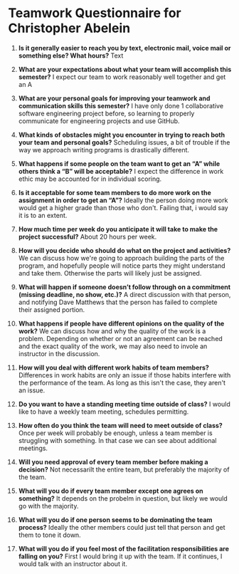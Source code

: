 # Teamwork Questionnaire for Christopher Abelein

1. __Is it generally easier to reach you by text, electronic mail, voice mail or something else?  What hours?__ 
   Text
   
1. __What are your expectations about what your team will accomplish this semester?__ 
   I expect our team to work reasonably well together and get an A
   
1. __What are your personal goals for improving your teamwork and communication skills this semester?__ 
   I have only done 1 collaborative software engineering project before, so learning to properly communicate
   for engineering projects and use GitHub.
   
1. __What kinds of obstacles might you encounter in trying to reach both your team and personal goals?__ 
   Scheduling issues, a bit of trouble if the way we approach writing programs is drastically different.
   
1. __What happens if some people on the team want to get an “A” while others think a “B” will be acceptable?__ 
   I expect the difference in work ethic may be accounted for in individual scoring.
   
1. __Is it acceptable for some team members to do more work on the assignment in order to get an “A”?__ 
   Ideally the person doing more work would get a higher grade than those who don't. Failing that,
   i would say it is to an extent.
   
1. __How much time per week do you anticipate it will take to make the project successful?__ 
   About 20 hours per week.
   
1. __How will you decide who should do what on the project and activities?__ 
   We can discuss how we're going to approach building the parts of the program,
   and hopefully people will notice parts they might understand and take them.
   Otherwise the parts will likely just be assigned.
   
1. __What will happen if someone doesn’t follow through on a commitment (missing deadline, no show, etc.)?__ 
   A direct discussion with that person, and notifying Dave Matthews that the person has failed to complete
   their assigned portion.
   
1. __What happens if people have different opinions on the quality of the work?__ 
   We can discuss how and why the quality of the work is a problem. Depending on
   whether or not an agreement can be reached and the exact quality of the work,
   we may also need to invole an instructor in the discussion.
   
1. __How will you deal with different work habits of team members?__ 
   Differences in work habits are only an issue if those habits interfere with the
   performance of the team. As long as this isn't the case, they aren't an issue.
   
1. __Do you want to have a standing meeting time outside of class?__ 
   I would like to have a weekly team meeting, schedules permitting.

1. __How often do you think the team will need to meet outside of class?__ 
   Once per week will probably be enough, unless a team member is struggling with
   something. In that case we can see about additional meetings.
   
1. __Will you need approval of every team member before making a decision?__ 
   Not necessarilt the entire team, but preferably the majority of the team.
   
1. __What will you do if every team member except one agrees on something?__ 
   It depends on the probelm in question, but likely we would go with
   the majority.
   
1. __What will you do if one person seems to be dominating the team process?__ 
   Ideally the other members could just tell that person and get them to tone it down.
   
1. __What will you do if you feel most of the facilitation responsibilities are falling on you?__ 
   First I would bring it up with the team. If it continues, I would talk with an instructor about it.
